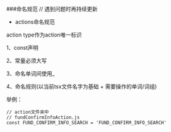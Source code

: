 ###命名规范
// 遇到问题时再持续更新
* actions命名规范

action type作为action唯一标识

1、const声明

2、常量必须大写

3、命名单词间使用_

4、命名规则(以当前tsx文件名字为基础 + 需要操作的单词/词组)

举例：

    // action文件夹中
    // fundConfirmInfoAction.js
    const FUND_CONFIRM_INFO_SEARCH = 'FUND_CONFIRM_INFO_SEARCH'

